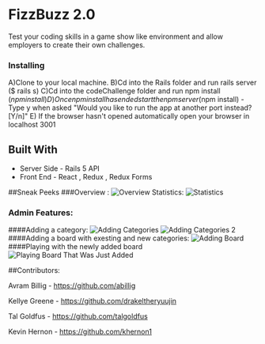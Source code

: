 # FizzBuzz 2.0

Test your coding skills in a game show like environment and allow employers to create their own challenges. 

### Installing
A)Clone to your local machine.
B)Cd into the Rails folder and run rails server ($ rails s)
C)Cd into the codeChallenge folder and run npm install ($npm install)
D)Once npm install has ended start the npm server ($npm install) - Type y when asked "Would you like to run the app at another port instead? [Y/n]"
E) If the browser hasn't opened automatically open your browser in localhost 3001

## Built With

* Server Side  - Rails 5 API
* Front End - React , Redux , Redux Forms

##Sneak Peeks
###Overview :
![Overview](https://github.com/talgoldfus/FizzBuzz-2.0/blob/master/Live%20Preview%20Gifs/gameFlow.gif)
Statistics:
![Statistics](https://github.com/talgoldfus/FizzBuzz-2.0/blob/master/Live%20Preview%20Gifs/leaderBoard.gif)
### Admin Features:
####Adding a category:
![Adding Categories](https://github.com/talgoldfus/FizzBuzz-2.0/blob/master/Live%20Preview%20Gifs/adminPannelOpenQuestion.gif)
![Adding Categories 2](https://github.com/talgoldfus/FizzBuzz-2.0/blob/master/Live%20Preview%20Gifs/adminPannelMultipleQuestion.gif)
####Adding a board with exesting and new categories:
![Adding Board](https://github.com/talgoldfus/FizzBuzz-2.0/blob/master/Live%20Preview%20Gifs/AdminAddBoard.gif)
####Playing with the newly added board 
![Playing Board That Was Just Added](https://github.com/talgoldfus/FizzBuzz-2.0/blob/master/Live%20Preview%20Gifs/UsingAdminQuestions.gif)



##Contributors:

Avram Billig - https://github.com/abillig

Kellye Greene - https://github.com/drakeltheryuujin

Tal Goldfus - https://github.com/talgoldfus

Kevin Hernon - https://github.com/khernon1

